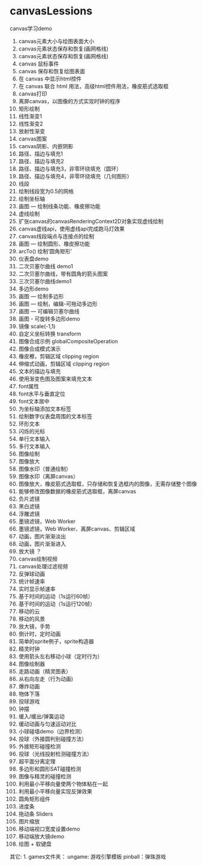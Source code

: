 # canvasLessions
canvas学习demo

1. canvas元素大小与绘图表面大小
2. canvas元素状态保存和恢复(画网格线)
3. canvas元素状态保存和恢复(画网格线)
4. canvas 鼠标事件
5. canvas 保存和恢复绘图表面
6. 在 canvas 中显示html控件
7. 在 canvas 联合 html 用法，高级html控件用法，橡皮筋式选取框
8. canvas打印
9. 离屏canvas，以图像的方式实现时钟的程序
10. 矩形绘制
11. 线性渐变1
12. 线性渐变2
13. 放射性渐变
14. canvas图案
15. canvas阴影、内嵌阴影
16. 路径、描边与填充1
17. 路径、描边与填充2
18. 路径、描边与填充3，非零环绕填充（圆环）
19. 路径、描边与填充4，非零环绕填充（几何图形）
20. 线段
21. 绘制线段宽为0.5的网格
22. 绘制坐标轴
23. 画图 — 绘制线条功能、橡皮擦功能
24. 虚线绘制
25. 扩张canvas的canvasRenderingContext2D对象实现虚线绘制
26. canvas虚线api，使用虚线api完成跑马灯效果
27. canvas线段端点与连接点的绘制
28. 画图 — 绘制圆形、橡皮擦功能
29. arcTo() 绘制‘圆角矩形’
30. 仪表盘demo
31. 二次贝塞尔曲线 demo1
32. 二次贝塞尔曲线，带有圆角的箭头图案
33. 三次贝塞尔曲线demo1
34. 多边形demo
35. 画图 — 绘制多边形
36. 画图 — 绘制，编辑-可拖动多边形
37. 画图 — 可编辑贝塞尔曲线
38. 画图 - 可旋转多边形demo
39. 镜像 scale(-1,1)
40. 自定义坐标转换 transform
41. 图像合成示例 globalCompositeOperation
42. 图像合成模式演示
43. 橡皮檫，剪辑区域 clipping region
44. 伸缩式动画，剪辑区域 clipping region
45. 文本的描边与填充
46. 使用渐变色图及图案来填充文本
47. font属性
48. font水平与垂直定位
49. font文本居中
50. 为坐标轴添加文本标签
51. 绘制数字仪表盘周围的文本标签
52. 环形文本
53. 闪烁的光标
54. 单行文本输入
55. 多行文本输入
56. 图像绘制
57. 图像放大
58. 图像水印（普通绘制）
59. 图像水印（离屏canvas）
60. 图像放大，橡皮筋式选取框，只存储和恢复选框内的图像，无需存储整个图像
61. 能够修改图像数据的橡皮筋式选取框，离屏canvas
62. 负片滤镜
63. 黑白滤镜
64. 浮雕滤镜
65. 墨镜滤镜，Web Worker
66. 墨镜滤镜，Web Worker、离屏canvas、剪辑区域
67. 动画，图片渐渐淡出
68. 动画，图片渐渐进入
69. 放大镜 ？
70. canvas绘制视频
71. canvas处理过滤视频
72. 反弹球动画
73. 统计帧速率
74. 实时显示帧速率
75. 基于时间的运动（1s运行60帧）
76. 基于时间的运动（1s运行120帧）
77. 移动的云
78. 移动的风景
79. 放大镜，手势
80. 倒计时，定时动画
81. 简单的sprite例子，sprite构造器
82. 精灵时钟
83. 使用箭头左右移动小球（定时行为）
84. 图像绘制器
85. 走路动画（精灵图表）
86. 从右向左走（行为动画)
87. 爆炸动画
88. 物体下落
89. 投球游戏
90. 钟摆
91. 缓入/缓出/弹簧运动
92. 缓动动画与匀速运动对比
93. 小球碰墙demo（边界检测）
94. 投球（外接圆判别碰撞方法）
95. 外接矩形碰撞检测
96. 投球（光线投射检测碰撞方法）
97. 超平面分离定理
98. 多边形和圆形SAT碰撞检测
99. 图像与精灵的碰撞检测
100. 利用最小平移向量使两个物体粘在一起
101. 利用最小平移向量实现反弹效果
102. 圆角矩形组件
103. 进度条
104. 拖动条 Sliders
105. 图片缩放
106. 移动端视口宽度设置demo
107. 移动端放大镜demo
108. 绘图 + 软键盘

其它: 
    1. games文件夹：
       ungame: 游戏引擎模板
       pinball：弹珠游戏